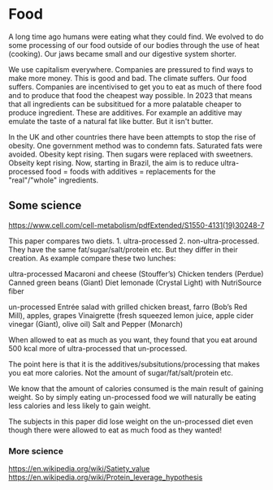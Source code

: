 # Food
A long time ago humans were eating what they could find. We evolved to do some processing of our food outside of our bodies through the use of heat (cooking). Our jaws became small and our digestive system shorter.

We use capitalism everywhere. Companies are pressured to find ways to make more money. This is good and bad. The climate suffers. Our food suffers. Companies are incentivised to get you to eat as much of there food and to produce that food the cheapest way possible. In 2023 that means that all ingredients can be subsititued for a more palatable cheaper to produce ingredient. These are additives. For example an additive may emulate the taste of a natural fat like butter. But it isn't butter.

In the UK and other countries there have been attempts to stop the rise of obesity. One government method was to condemn fats. Saturated fats were avoided. Obesity kept rising. Then sugars were replaced with sweetners. Obseity kept rising. Now, starting in Brazil, the aim is to reduce ultra-processed food = foods with additives = replacements for the "real"/"whole" ingredients.

## Some science

https://www.cell.com/cell-metabolism/pdfExtended/S1550-4131(19)30248-7

This paper compares two diets. 1. ultra-processed 2. non-ultra-processed. They have the same fat/sugar/salt/protein etc. But they differ in their creation. As example compare these two lunches:

ultra-processed
Macaroni and cheese (Stouffer’s)
Chicken tenders (Perdue)
Canned green beans (Giant)
Diet lemonade (Crystal Light) with NutriSource fiber

un-processed
Entrée salad with grilled chicken breast, farro (Bob’s Red Mill), apples, grapes
Vinaigrette (fresh squeezed lemon juice, apple cider vinegar (Giant), olive oil)
Salt and Pepper (Monarch)

When allowed to eat as much as you want, they found that you eat around 500 kcal more of ultra-processed that un-processed.

The point here is that it is the additives/subsitutions/processing that makes you eat more calories. Not the amount of sugar/fat/salt/protein etc.

We know that the amount of calories consumed is the main result of gaining weight. So by simply eating un-processed food we will naturally be eating less calories and less likely to gain weight.

The subjects in this paper did lose weight on the un-processed diet even though there were allowed to eat as much food as they wanted!


### More science
https://en.wikipedia.org/wiki/Satiety_value
https://en.wikipedia.org/wiki/Protein_leverage_hypothesis
